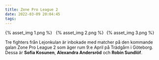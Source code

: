 ```yaml
---
title: Zone Pro League 2
date: 2022-03-09 20:04:45
tags:
---
```


<div style="margin-top: 15px;" >
    <div style="display: inline-block; width: 32%; vertical-align: top;">
        {% asset_img 1.png %}
    </div>
    <div style="display: inline-block; width: 32%; vertical-align: top;">
        {% asset_img 2.png %}
    </div>
    <div style="display: inline-block; width: 32%; vertical-align: top;">
        {% asset_img 3.png %}
    </div>
</div>

Tre fighters från Lejonkulan är inbokade med matcher på den kommande galan Zone Pro League 2 som äger rum 9:e April på Trädgårn i Göteborg. Dessa är **Sofia Kosunen**, **Alexandra Andersröd** och **Robin Sundlöf**.